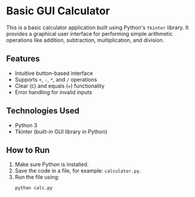 # Basic GUI Calculator

This is a basic calculator application built using Python's `tkinter` library. It provides a graphical user interface for performing simple arithmetic operations like addition, subtraction, multiplication, and division.

## Features

- Intuitive button-based interface
- Supports `+`, `-`, `*`, and `/` operations
- Clear (`C`) and equals (`=`) functionality
- Error handling for invalid inputs

## Technologies Used

- Python 3
- Tkinter (built-in GUI library in Python)

## How to Run

1. Make sure Python is installed.
2. Save the code in a file, for example: `calculator.py`.
3. Run the file using:
   ```bash
   python calc.py
